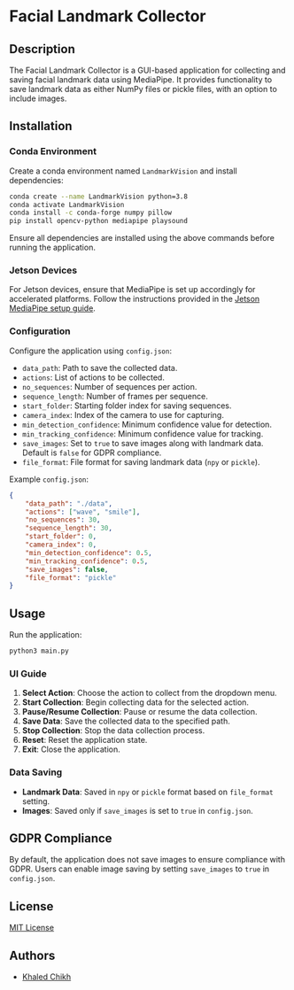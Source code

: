 # Facial Landmark Collector

## Description
The Facial Landmark Collector is a GUI-based application for collecting and saving facial landmark data using MediaPipe. It provides functionality to save landmark data as either NumPy files or pickle files, with an option to include images.

## Installation

### Conda Environment
Create a conda environment named `LandmarkVision` and install dependencies:
```sh
conda create --name LandmarkVision python=3.8
conda activate LandmarkVision
conda install -c conda-forge numpy pillow
pip install opencv-python mediapipe playsound
```

Ensure all dependencies are installed using the above commands before running the application.

### Jetson Devices
For Jetson devices, ensure that MediaPipe is set up accordingly for accelerated platforms. Follow the instructions provided in the [Jetson MediaPipe setup guide](https://jetson-docs.com/libraries/mediapipe/l4t32.7.1/py3.6.9).

### Configuration
Configure the application using `config.json`:
- `data_path`: Path to save the collected data.
- `actions`: List of actions to be collected.
- `no_sequences`: Number of sequences per action.
- `sequence_length`: Number of frames per sequence.
- `start_folder`: Starting folder index for saving sequences.
- `camera_index`: Index of the camera to use for capturing.
- `min_detection_confidence`: Minimum confidence value for detection.
- `min_tracking_confidence`: Minimum confidence value for tracking.
- `save_images`: Set to `true` to save images along with landmark data. Default is `false` for GDPR compliance.
- `file_format`: File format for saving landmark data (`npy` or `pickle`).

Example `config.json`:
```json
{
    "data_path": "./data",
    "actions": ["wave", "smile"],
    "no_sequences": 30,
    "sequence_length": 30,
    "start_folder": 0,
    "camera_index": 0,
    "min_detection_confidence": 0.5,
    "min_tracking_confidence": 0.5,
    "save_images": false,  
    "file_format": "pickle"
}
```

## Usage

Run the application:
```sh
python3 main.py
```

### UI Guide
1. **Select Action**: Choose the action to collect from the dropdown menu.
2. **Start Collection**: Begin collecting data for the selected action.
3. **Pause/Resume Collection**: Pause or resume the data collection.
4. **Save Data**: Save the collected data to the specified path.
5. **Stop Collection**: Stop the data collection process.
6. **Reset**: Reset the application state.
7. **Exit**: Close the application.

### Data Saving
- **Landmark Data**: Saved in `npy` or `pickle` format based on `file_format` setting.
- **Images**: Saved only if `save_images` is set to `true` in `config.json`.

## GDPR Compliance
By default, the application does not save images to ensure compliance with GDPR. Users can enable image saving by setting `save_images` to `true` in `config.json`.

## License
[MIT License](LICENSE)

## Authors
- [Khaled Chikh](mailto:khaledchikh@unimore.it)
